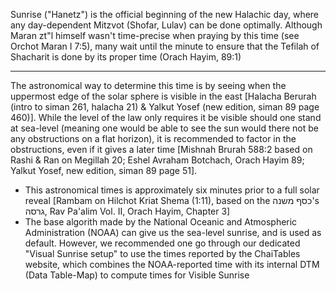 Sunrise ("Hanetz") is the official beginning of the new Halachic day, where any day-dependent Mitzvot (Shofar, Lulav) can be done optimally. Although Maran zt"l himself wasn't time-precise when praying by this time (see Orchot Maran I 7:5), many wait until the minute to ensure that the Tefilah of Shacharit is done by its proper time (Orach Hayim, 89:1)

---

The astronomical way to determine this time is by seeing when the uppermost edge of the solar sphere is visible in the east [Halacha Berurah (intro to siman 261, halacha 21) & Yalkut Yosef (new edition, siman 89 page 460)]. While the level of the law only requires it be visible should one stand at sea-level (meaning one would be able to see the sun would there not be any obstructions on a flat horizon), it is recommended to factor in the obstructions, even if it gives a later time [Mishnah Brurah 588:2 based on Rashi & Ran on Megillah 20; Eshel Avraham Botchach, Orach Hayim 89; Yalkut Yosef, new edition, siman 89 page 51].
- This astronomical times is approximately six minutes prior to a full solar reveal [Rambam on Hilchot Kriat Shema (1:11), based on the כסף משנה's גרסה, Rav Pa'alim Vol. II, Orach Hayim, Chapter 3]
- The base algorith made by the National Oceanic and Atmospheric Administration (NOAA) can give us the sea-level sunrise, and is used as default. However, we recommended one go through our dedicated "Visual Sunrise setup" to use the times reported by the ChaiTables website, which combines the NOAA-reported time with its internal DTM (Data Table-Map) to compute times for Visible Sunrise